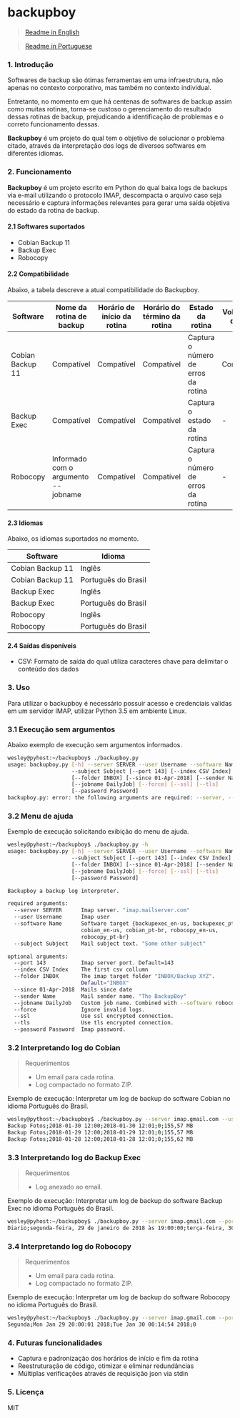 # backupboy

> [Readme in English](README.md)


> [Readme in Portuguese](README_PT-BR.md)


### 1. Introdução
Softwares de backup são ótimas ferramentas em uma infraestrutura, não apenas no contexto corporativo, mas também no contexto individual.

Entretanto, no momento em que há centenas de softwares de backup assim como muitas rotinas, torna-se custoso o gerenciamento do resultado dessas rotinas de backup, prejudicando a identificação de problemas e o correto funcionamento dessas.

**Backupboy** é um projeto do qual tem o objetivo de solucionar o problema citado, através da interpretação dos logs de diversos softwares em diferentes idiomas.

### 2. Funcionamento
**Backupboy** é um projeto escrito em Python do qual baixa logs de backups via e-mail utilizando o protocolo IMAP, descompacta o arquivo caso seja necessário e captura informações relevantes para gerar uma saída objetiva do estado da rotina de backup.

#### 2.1 Softwares suportados
- Cobian Backup 11
- Backup Exec
- Robocopy

#### 2.2 Compatibilidade

Abaixo, a tabela descreve a atual compatibilidade do Backupboy.

|Software|Nome da rotina de backup|Horário de início da rotina|Horário do término da rotina|Estado da rotina|Volume de dados|
|-|-|-|-|-|-|
|Cobian Backup 11|Compatível|Compatível|Compatível|Captura o número de erros da rotina|Compatível|
|Backup Exec|Compatível|Compatível|Compatível|Captura o estado da rotina|-|
|Robocopy|Informado com o argumento --jobname|Compatível|Compatível|Captura o número de erros da rotina|-|

#### 2.3 Idiomas

Abaixo, os idiomas suportados no momento.

|Software|Idioma|
|-|-|
|Cobian Backup 11|Inglês|
|Cobian Backup 11|Português do Brasil|
|Backup Exec|Inglês|
|Backup Exec|Português do Brasil|
|Robocopy|Inglês|
|Robocopy|Português do Brasil|

#### 2.4 Saídas disponíveis
- CSV: Formato de saída do qual utiliza caracteres chave para delimitar o conteúdo dos dados

### 3. Uso
Para utilizar o backupboy é necessário possuir acesso e credenciais validas em um servidor IMAP, utilizar Python 3.5 em ambiente Linux.

### 3.1 Execução sem argumentos

Abaixo exemplo de execução sem argumentos informados.

```sh
wesley@pyhost:~/backupboy$ ./backupboy.py
usage: backupboy.py [-h] --server SERVER --user Username --software Name
                    --subject Subject [--port 143] [--index CSV Index]
                    [--folder INBOX] [--since 01-Apr-2018] [--sender Name]
                    [--jobname DailyJob] [--force] [--ssl] [--tls]
                    [--password Password]
backupboy.py: error: the following arguments are required: --server, --user, --software, --subject
```

### 3.2 Menu de ajuda

Exemplo de execução solicitando exibição do menu de ajuda.

```sh
wesley@pyhost:~/backupboy$ ./backupboy.py -h
usage: backupboy.py [-h] --server SERVER --user Username --software Name
                    --subject Subject [--port 143] [--index CSV Index]
                    [--folder INBOX] [--since 01-Apr-2018] [--sender Name]
                    [--jobname DailyJob] [--force] [--ssl] [--tls]
                    [--password Password]

Backupboy a backup log interpreter.

required arguments:
  --server SERVER      Imap server. "imap.mailserver.com"
  --user Username      Imap user
  --software Name      Software target {backupexec_en-us, backupexec_pt-br,
                       cobian_en-us, cobian_pt-br, robocopy_en-us,
                       robocopy_pt-br}
  --subject Subject    Mail subject text. "Some other subject"

optional arguments:
  --port 143           Imap server port. Default=143
  --index CSV Index    The first csv collumn
  --folder INBOX       The imap target folder "INBOX/Backup XYZ".
                       Default="INBOX"
  --since 01-Apr-2018  Mails since date
  --sender Name        Mail sender name. "The BackupBoy"
  --jobname DailyJob   Custom job name. Combined with --software robocopy_[*]
  --force              Ignore invalid logs.
  --ssl                Use ssl encrypted connection.
  --tls                Use tls encrypted connection.
  --password Password  Imap password.
```

### 3.2 Interpretando log do Cobian

> Requerimentos
> - Um email para cada rotina.
> - Log compactado no formato ZIP.

Exemplo de execução: Interpretar um log de backup do software Cobian no idioma Português do Brasil.

```sh
wesley@pythost:~/backupboy$ ./backupboy.py --server imap.gmail.com --user user.name --software cobian_pt-br --subject Backup --port 993 --ssl --password mypassword
Backup Fotos;2018-01-30 12:00;2018-01-30 12:01;0;155,57 MB
Backup Fotos;2018-01-29 12:00;2018-01-29 12:01;0;155,57 MB
Backup Fotos;2018-01-28 12:00;2018-01-28 12:01;0;155,62 MB
```

### 3.3 Interpretando log do Backup Exec

> Requerimentos
> - Log anexado ao email.

Exemplo de execução: Interpretar um log de backup do software Backup Exec no idioma Português do Brasil.

```sh
wesley@pyhost:~/backupboy$ ./backupboy.py --server imap.gmail.com --port 993 --user user.name --software backupexec_pt-br --folder "INBOX/Backup Boy" --subject "Alerta do Backup Exec" --since 29-Jan-2018 --sender "Backup Boy" --ssl --password mypassword
Diario;segunda-feira, 29 de janeiro de 2018 às 19:00:00;terça-feira, 30 de janeiro de 2018 às 01:05:25;concluído com exceções
```

### 3.4 Interpretando log do Robocopy

> Requerimentos
> - Um email para cada rotina.
> - Log compactado no formato ZIP.

Exemplo de execução: Interpretar um log de backup do software Robocopy no idioma Português do Brasil.

```sh
wesley@pyhost:~/backupboy$ ./backupboy.py --server imap.gmail.com --port 993 --user user.name --software robocopy_pt-br --folder "INBOX/Backup Boy" --subject "Robocopy: Backup Diario" --since 29-Jan-2018 --jobname "Segunda" --ssl --password mypassword
Segunda;Mon Jan 29 20:00:01 2018;Tue Jan 30 00:14:54 2018;0
```

### 4. Futuras funcionalidades
- Captura e padronização dos horários de início e fim da rotina
- Reestruturação de código, otimizar e eliminar redundâncias
- Múltiplas verificações através de requisição json via stdin

### 5. Licença
MIT
